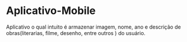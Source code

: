 # Aplicativo-Mobile
Aplicativo o qual intuito é armazenar imagem, nome, ano e descrição de obras(literarias, filme, desenho, entre outros ) do usuário.
